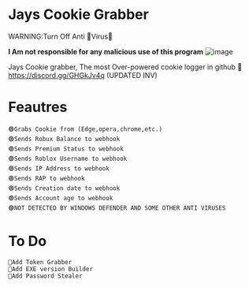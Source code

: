 # Jays Cookie Grabber

WARNING:Turn Off Anti 🦠Virus🦠

**I Am not responsible for any malicious use of this program**
![image](https://user-images.githubusercontent.com/123963555/221319125-e3d15631-fe3d-4fe1-905d-715e13dfc954.png)



Jays Cookie grabber, The most Over-powered cookie logger in github 🤯 
https://discord.gg/GHGkJv4q (UPDATED INV)



# Feautres
	🟢Grabs Cookie from (Edge,opera,chrome,etc.)
	🟢Sends Robux Balance to webhook
	🟢Sends Premium Status to webhook
	🟢Sends Roblox Username to webhook
	🟢Sends IP Address to webhook
	🟢Sends RAP to webhook
	🟢Sends Creation date to webhook
	🟢Sends Account age to webhook
	🟣NOT DETECTED BY WINDOWS DEFENDER AND SOME OTHER ANTI VIRUSES
# To Do
	💎Add Token Grabber
	💎Add EXE version Builder
	💎Add Password Stealer
